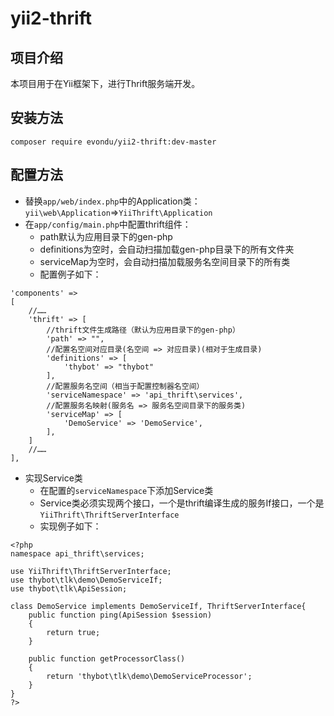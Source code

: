 # yii2-thrift

## 项目介绍
本项目用于在Yii框架下，进行Thrift服务端开发。

## 安装方法
`composer require evondu/yii2-thrift:dev-master`

## 配置方法
* 替换`app/web/index.php`中的Application类：`yii\web\Application`=>`YiiThrift\Application`
* 在`app/config/main.php`中配置thrift组件：
    * path默认为应用目录下的gen-php
    * definitions为空时，会自动扫描加载gen-php目录下的所有文件夹
    * serviceMap为空时，会自动扫描加载服务名空间目录下的所有类
    * 配置例子如下：
```
'components' => 
[
    //……
    'thrift' => [
        //thrift文件生成路径（默认为应用目录下的gen-php）
        'path' => "",
        //配置名空间对应目录(名空间 => 对应目录)(相对于生成目录)
        'definitions' => [
            'thybot' => "thybot"
        ],
        //配置服务名空间（相当于配置控制器名空间）
        'serviceNamespace' => 'api_thrift\services',
        //配置服务名映射(服务名 => 服务名空间目录下的服务类)
        'serviceMap' => [
            'DemoService' => 'DemoService',
        ],
    ]
    //……
],
```
* 实现Service类
    * 在配置的`serviceNamespace`下添加Service类
    * Service类必须实现两个接口，一个是thrift编译生成的服务If接口，一个是`YiiThrift\ThriftServerInterface`
    * 实现例子如下：
```
<?php
namespace api_thrift\services;

use YiiThrift\ThriftServerInterface;
use thybot\tlk\demo\DemoServiceIf;
use thybot\tlk\ApiSession;

class DemoService implements DemoServiceIf, ThriftServerInterface{
    public function ping(ApiSession $session)
    {
        return true;
    }

    public function getProcessorClass()
    {
        return 'thybot\tlk\demo\DemoServiceProcessor';
    }
}
?>
```
    